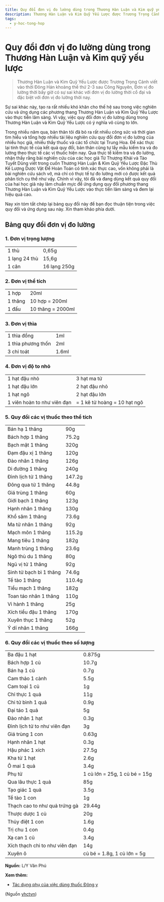 ```yaml
---
title: Quy đổi đơn vị đo lường dùng trong Thương Hàn Luận và Kim quỹ yếu lược
description: Thương Hàn Luận và Kim Quỹ Yếu Lược được Trương Trọng Cảnh viết vào thời Đông Hán khoảng thế thứ 2-3 sau Công Nguyên, Đơn vị đo lường thời bấy giờ có sự sai khác với đơn vị đo lường thời cổ đại và đặc biệt với đơn vị đo lường thời nay. 
tags:
  - y-hoc-tong-hop
---
```


# Quy đổi đơn vị đo lường dùng trong Thương Hàn Luận và Kim quỹ yếu lược 

> Thương Hàn Luận và Kim Quỹ Yếu Lược được Trương Trọng Cảnh viết vào thời Đông Hán khoảng thế thứ 2-3 sau Công Nguyên, Đơn vị đo lường thời bấy giờ có sự sai khác với đơn vị đo lường thời cổ đại và đặc biệt với đơn vị đo lường thời nay. 


Sự sai khác này, tạo ra rất nhiều khó khăn cho thế hệ sau trong việc nghiên cứu và ứng dụng các phương thang Thương Hàn Luận và Kim Quỹ Yếu Lược vào thực tiễn lâm sàng. Vì vậy, việc quy đổi đơn vị đo lường dùng trong Thương Hàn Luận và Kim Quỹ Yếu Lược có ý nghĩa vô cùng to lớn.


Trong nhiều năm qua, bản thân tôi đã bỏ ra rất nhiều công sức và thời gian tìm hiểu và tổng hợp nhiều tài liệu nghiên cứu quy đổi đơn vị đo lường của nhiều học giả, nhiều thầy thuốc và các tổ chức tại Trung Hoa. Để xác thực lại tính thực tế của kết quả quy đổi, bản thân cũng tự lấy mẫu kiểm tra và đo lường theo thực tế các vị thuốc hiện nay. Qua thực tể kiểm tra và đo lường, nhận thấy rằng bài nghiên cứu của các học giả Từ Thượng Khải và Tào Tuyết Dũng viết trong cuốn Thương Hàn Luận & Kim Quỹ Yếu Lược Đặc Thù Kế Lượng Dược Vật Để Hoàn Toán có tính xác thực cao, vốn không phải là bài nghiên cứu sách vở, mà chỉ có thực tế tự đo lường mới có được kết quả phân tích cụ thể như vậy. Chính vì vậy, tôi đã và đang dùng kết quả quy đổi của hai học giả này làm chuẩn mực để ứng dụng quy đổi phương thang Thương Hàn Luận và Kim Quỹ Yếu Lược vào thực tiễn lâm sàng và đem lại hiệu quả cao.


Nay xin tóm tắt chép lại bảng quy đổi này để bạn đọc thuận tiện trong việc quy đổi và ứng dụng sau này. Xin tham khảo phía dưới.


## Bảng quy đổi đơn vị đo lường


### 1. Đơn vị trọng lượng




|  |  |
| --- | --- |
| 1 thù | 0,65g  |
| 1 lạng 24 thù | 15,6g  |
| 1 cân | 16 lạng 250g |


### 2. Đơn vị thể tích




|  |  |
| --- | --- |
| 1 hợp | 20ml |
| 1 thăng | 10 hợp = 200ml |
| 1 đấu | 10 thăng = 2000ml |


### 3. Đơn vị thìa




|  |  |
| --- | --- |
| 1 thìa đồng | 1ml |
| 1 thìa phương thốn | 2ml |
| 3 chỉ toát | 1.6ml |


### 4. Đơn vị độ to nhỏ




|  |  |
| --- | --- |
| 1 hạt đậu nhỏ | 3 hạt ma tử |
| 1 hạt đậu lớn | 2 hạt đậu nhỏ |
| 1 hạt ngô | 2 hạt đậu lớn |
| 1 viên hoàn to như viên đạn | = 1 kê tử hoàng = 10 hạt ngô |


### 5. Quy đổi các vị thuốc theo thể tích




|  |  |
| --- | --- |
| Bán hạ 1 thăng | 90g |
| Bách hợp 1 thăng | 75.2g |
| Bạch mật 1 thăng | 320g |
| Đạm đậu xị 1 thăng | 120g |
| Đào nhân 1 thăng | 126g |
| Di đường 1 thăng | 240g |
| Đình lịch tử 1 thăng | 147.2g |
| Đông qua tử 1 thăng | 44.8g |
| Giá trùng 1 thăng | 60g |
| Giới bạch 1 thăng | 123g |
| Hạnh nhân 1 thăng | 130g |
| Khổ sâm 1 thăng | 73.6g |
| Ma tử nhân 1 thăng | 92g |
| Mạch môn 1 thăng | 115.2g |
| Mang tiêu 1 thăng | 182g |
| Manh trùng 1 thăng | 23.6g |
| Ngô thù du 1 thăng | 80g |
| Ngũ vị tử 1 thăng | 92g |
| Sinh tử bạch bì 1 thăng | 74.6g |
| Tề tào 1 thăng | 110.4g |
| Tiểu mạch 1 thăng | 182g |
| Toan táo nhân 1 thăng | 110g |
| Vi hành 1 thăng | 25g |
| Xích tiểu đậu 1 thăng | 170g |
| Xuyên thục 1 thăng | 52g |
| Ý dĩ nhân 1 thăng | 166g |


### 6. Quy đổi các vị thuốc theo số lượng




|  |  |
| --- | --- |
| Ba đậu 1 hạt | 0.875g |
| Bách hợp 1 củ | 10.7g |
| Bán hạ 1 củ | 0.7g |
| Cam thảo 1 cành | 5.5g |
| Cam toại 1 củ | 1g |
| Chỉ thực 1 quả | 11g |
| Chi tử bình 1 quả | 0.9g |
| Đại táo 1 quả | 5g |
| Đào nhân 1 hạt | 0.3g |
| Đình lịch tử to như viên đạn | 3g |
| Giá trùng 1 con | 0.63g |
| Hạnh nhân 1 hạt | 0.3g |
| Hậu phác 1 xích | 27.5g |
| Kha từ 1 hạt | 2.6g |
| Ô mai 1 quả | 3.4g |
| Phụ tử | 1 củ lớn = 25g, 1 củ bé = 15g |
| Qua lâu thực 1 quả | 85g |
| Tạo giác 1 quả | 3.5g |
| Tề tào 1 con | 1g |
| Thạch cao to như quả trứng gà | 29.44g |
| Thược dược 1 củ | 20g |
| Thủy điệt 1 con | 1.6g |
| Trị chu 1 con | 0.4g |
| Xạ can 1 củ | 3.4g |
| Xích thạch chi to như viên đạn | 14g |
| Xuyên ô | củ bé = 1.8g, 1 củ lớn = 5g |


**Nguồn:** L/Y Văn Phú


**Xem thêm:**


* [Tác dụng phụ của việc dùng thuốc Đông y](/yhctvn/tac-dung-phu-cua-viec-dung-thuoc-dong-y)

(Nguồn <a href="https://yhctvn.com/quy-doi-don-vi-do-luong-dung-trong-thuong-han-luan-va-kim-quy-yeu-luoc/" target="_blank">yhctvn</a>)

